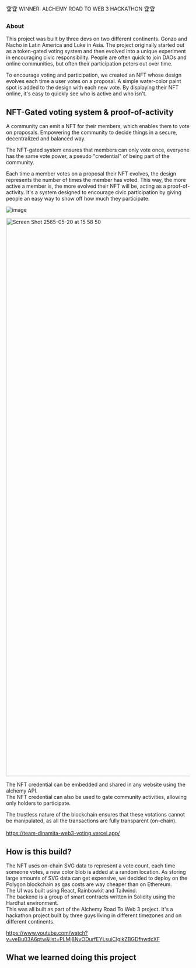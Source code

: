 

🏆🏆 WINNER: ALCHEMY ROAD TO WEB 3 HACKATHON 🏆🏆

### About
This project was built by three devs on two different continents. Gonzo and Nacho in Latin America and Luke in Asia. The project originally started out as a token-gated voting system and then evolved into a unique experiment in encouraging civic responsibility. People are often quick to join DAOs and online communities, but often their participation peters out over time.

To encourage voting and participation, we created an NFT whose design evolves each time a user votes on a proposal. A simple water-color paint spot is added to the design with each new vote. By displaying their NFT online, it's easy to quickly see who is active and who isn't.

## NFT-Gated voting system & proof-of-activity
A community can emit a NFT for their members, which enables them to vote on proposals. Empowering the community to decide things in a secure, decentralized and balanced way. <br/>

The NFT-gated system ensures that members can only vote once, everyone has the same vote power, a pseudo "credential" of being part of the community. <br/> 

Each time a member votes on a proposal their NFT evolves, the design represents the number of times the member has voted. This way, the more active a member is, the more evolved their NFT will be, acting as a proof-of-activity. It's a system designed to encourage civic participation by giving people an easy way to show off how much they participate. <br/>

![image](https://user-images.githubusercontent.com/86085168/178119309-67634f44-f86c-464a-90b7-a167796869dd.png)


<img width="1527" alt="Screen Shot 2565-05-20 at 15 58 50" src="https://user-images.githubusercontent.com/19485391/173496742-7b1f0066-7680-4b9d-9137-064eea10f963.png">

The NFT credential can be embedded and shared in any website using the alchemy API. <br/>
The NFT credential can also be used to gate community activities, allowing only holders to participate. <br/>

The trustless nature of the blockchain ensures that these votations cannot be manipulated, as all the transactions are fully transparent (on-chain). <br/>
<br/>
https://team-dinamita-web3-voting.vercel.app/

## How is this build?
The NFT uses on-chain SVG data to represent a vote count, each time someone votes, a new color blob is added at a random location. As storing large amounts of SVG data can get expensive, we decided to deploy on the Polygon blockchain as gas costs are way cheaper than on Ethereum. 
<br/>
The UI was built using React, Rainbowkit and Tailwind.
<br/>
The backend is a group of smart contracts written in Solidity using the Hardhat environment. 
<br/>
This was all built as part of the Alchemy Road To Web 3 project. It's a hackathon project built by three guys living in different timezones and on different continents.

https://www.youtube.com/watch?v=veBu03A6ptw&list=PLMj8NvODurfEYLsuiClgikZBGDfhwdcXF


## What we learned doing this project

